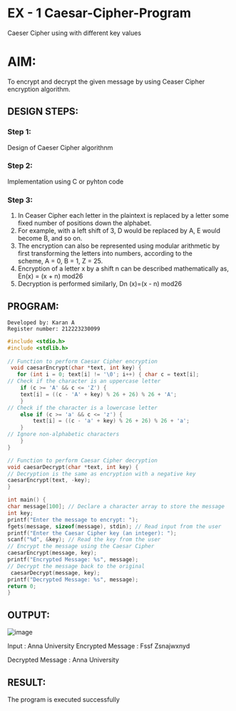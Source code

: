 # EX - 1 Caesar-Cipher-Program
Caeser Cipher using with different key values

# AIM:

To encrypt and decrypt the given message by using Ceaser Cipher encryption algorithm.


## DESIGN STEPS:

### Step 1:

Design of Caeser Cipher algorithnm 

### Step 2:

Implementation using C or pyhton code

### Step 3:

1.	In Ceaser Cipher each letter in the plaintext is replaced by a letter some fixed number of positions down the alphabet.
2.	For example, with a left shift of 3, D would be replaced by A, E would become B, and so on.
3.	The encryption can also be represented using modular arithmetic by first transforming the letters into numbers, according to the   
    scheme, A = 0, B = 1, Z = 25.
4.	Encryption of a letter x by a shift n can be described mathematically as,
                       En(x) = (x + n) mod26
5.	Decryption is performed similarly,
                       Dn (x)=(x - n) mod26


## PROGRAM:
```
Developed by: Karan A
Register number: 212223230099
```
```c
#include <stdio.h>
#include <stdlib.h>
 
// Function to perform Caesar Cipher encryption
 void caesarEncrypt(char *text, int key) {
   for (int i = 0; text[i] != '\0'; i++) { char c = text[i];
// Check if the character is an uppercase letter 
    if (c >= 'A' && c <= 'Z') {
    text[i] = ((c - 'A' + key) % 26 + 26) % 26 + 'A';
    }
// Check if the character is a lowercase letter
    else if (c >= 'a' && c <= 'z') {
        text[i] = ((c - 'a' + key) % 26 + 26) % 26 + 'a';
    }
// Ignore non-alphabetic characters
    }
}

// Function to perform Caesar Cipher decryption 
void caesarDecrypt(char *text, int key) {
// Decryption is the same as encryption with a negative key 
caesarEncrypt(text, -key);
}

int main() {
char message[100]; // Declare a character array to store the message
int key;
printf("Enter the message to encrypt: ");
fgets(message, sizeof(message), stdin); // Read input from the user
printf("Enter the Caesar Cipher key (an integer): ");
scanf("%d", &key); // Read the key from the user
// Encrypt the message using the Caesar Cipher
caesarEncrypt(message, key);
printf("Encrypted Message: %s", message);
// Decrypt the message back to the original
 caesarDecrypt(message, key);
printf("Decrypted Message: %s", message);
return 0;
}
```

## OUTPUT:

![image](https://github.com/user-attachments/assets/956c55ba-e923-49f3-a125-06895fbde4bd)


Input : Anna University
Encrypted Message : Fssf Zsnajwxnyd 

Decrypted Message : Anna University

## RESULT:
The program is executed successfully
